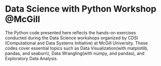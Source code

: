 # Data Science with Python Workshop @McGill
The Python code presented here reflects the hands-on exercises conducted during the Data Science workshops organized by CDSI (Computational and Data Systems Initiative) at McGill University.
These codes cover essential topics such as Data Visualization(with matplotlib, pandas, and seaborn), Data Wrangling(with numpy, and pandas), and Exploratory Data Analysis.
